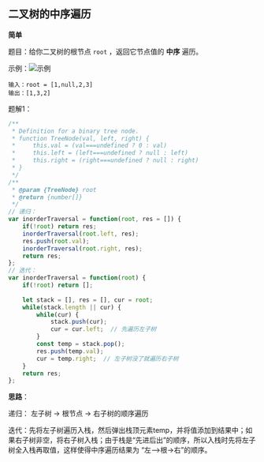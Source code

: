 ## 二叉树的中序遍历

**简单**

题目：给你二叉树的根节点 `root` ，返回它节点值的 **中序** 遍历。

示例：![示例](D:\study\算法\Just_GLA\assets\images\inorder_1.jpg)

```
输入：root = [1,null,2,3]
输出：[1,3,2]
```

题解1：

```javascript
/**
 * Definition for a binary tree node.
 * function TreeNode(val, left, right) {
 *     this.val = (val===undefined ? 0 : val)
 *     this.left = (left===undefined ? null : left)
 *     this.right = (right===undefined ? null : right)
 * }
 */
/**
 * @param {TreeNode} root
 * @return {number[]}
 */
// 递归：
var inorderTraversal = function(root, res = []) {
    if(!root) return res;
    inorderTraversal(root.left, res);
    res.push(root.val);
    inorderTraversal(root.right, res);
    return res;
};
// 迭代：
var inorderTraversal = function(root) {
    if(!root) return [];
    
    let stack = [], res = [], cur = root;
    while(stack.length || cur) {
        while(cur) {
            stack.push(cur);
            cur = cur.left;  // 先遍历左子树
        }
        const temp = stack.pop();
        res.push(temp.val);
        cur = temp.right;  // 左子树没了就遍历右子树
    }
    return res;
};
```

**思路**：

递归： 左子树 -> 根节点 -> 右子树的顺序遍历

迭代：先将左子树遍历入栈，然后弹出栈顶元素temp，并将值添加到结果中；如果右子树非空，将右子树入栈；由于栈是“先进后出”的顺序，所以入栈时先将左子树全入栈再取值，这样使得中序遍历结果为 “左-->根->右”的顺序。